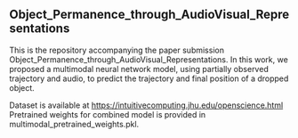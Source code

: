 ## Object_Permanence_through_AudioVisual_Representations

This is the repository accompanying the paper submission Object_Permanence_through_AudioVisual_Representations. In this work, we proposed a multimodal neural network model, using partially observed trajectory and audio, to predict the trajectory and final position of a dropped object.

Dataset is available at https://intuitivecomputing.jhu.edu/openscience.html
Pretrained weights for combined model is provided in multimodal_pretrained_weights.pkl.
